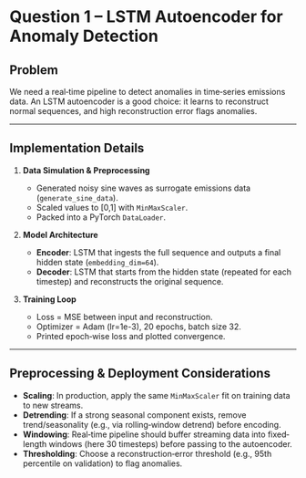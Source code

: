 # Question 1 – LSTM Autoencoder for Anomaly Detection

## Problem
We need a real‐time pipeline to detect anomalies in time‐series emissions data. An LSTM autoencoder is a good choice: it learns to reconstruct normal sequences, and high reconstruction error flags anomalies.

---

## Implementation Details

1. **Data Simulation & Preprocessing**  
   - Generated noisy sine waves as surrogate emissions data (`generate_sine_data`).  
   - Scaled values to [0,1] with `MinMaxScaler`.  
   - Packed into a PyTorch `DataLoader`.

2. **Model Architecture**  
   - **Encoder**: LSTM that ingests the full sequence and outputs a final hidden state (`embedding_dim=64`).  
   - **Decoder**: LSTM that starts from the hidden state (repeated for each timestep) and reconstructs the original sequence.  

3. **Training Loop**  
   - Loss = MSE between input and reconstruction.  
   - Optimizer = Adam (lr=1e-3), 20 epochs, batch size 32.  
   - Printed epoch‐wise loss and plotted convergence.

---

## Preprocessing & Deployment Considerations

- **Scaling**: In production, apply the same `MinMaxScaler` fit on training data to new streams.  
- **Detrending**: If a strong seasonal component exists, remove trend/seasonality (e.g., via rolling‐window detrend) before encoding.  
- **Windowing**: Real‐time pipeline should buffer streaming data into fixed‐length windows (here 30 timesteps) before passing to the autoencoder.  
- **Thresholding**: Choose a reconstruction‐error threshold (e.g., 95th percentile on validation) to flag anomalies.


